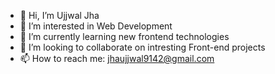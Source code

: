 - 👋 Hi, I’m Ujjwal Jha
- 👀 I’m interested in Web Development
- 🌱 I’m currently learning new frontend technologies
- 💞️ I’m looking to collaborate on intresting Front-end projects
- 📫 How to reach me: jhaujjwal9142@gmail.com

<!---
Ujjwal9142/Ujjwal9142 is a ✨ special ✨ repository because its `README.md` (this file) appears on your GitHub profile.
You can click the Preview link to take a look at your changes.
--->

